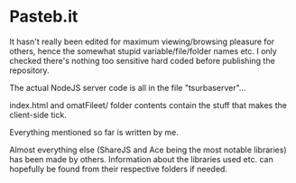 Pasteb.it
=========

It hasn't really been edited for maximum viewing/browsing pleasure for others, hence the somewhat stupid variable/file/folder names etc. I only checked there's nothing too sensitive hard coded before publishing the repository.

The actual NodeJS server code is all in the file "tsurbaserver"...

index.html and omatFileet/ folder contents contain the stuff that makes the client-side tick.

Everything mentioned so far is written by me.

Almost everything else (ShareJS and Ace being the most notable libraries) has been made by others. Information about the libraries used etc. can hopefully be found from their respective folders if needed.

